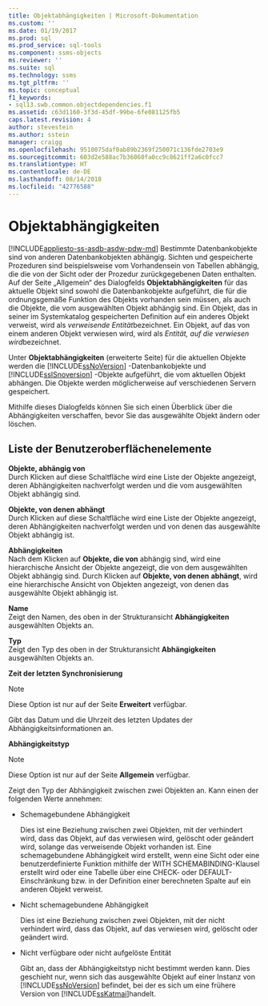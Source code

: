 ```yaml
---
title: Objektabhängigkeiten | Microsoft-Dokumentation
ms.custom: ''
ms.date: 01/19/2017
ms.prod: sql
ms.prod_service: sql-tools
ms.component: ssms-objects
ms.reviewer: ''
ms.suite: sql
ms.technology: ssms
ms.tgt_pltfrm: ''
ms.topic: conceptual
f1_keywords:
- sql13.swb.common.objectdependencies.f1
ms.assetid: c63d1160-3f3d-45df-99be-6fe081125fb5
caps.latest.revision: 4
author: stevestein
ms.author: sstein
manager: craigg
ms.openlocfilehash: 9510075daf0ab89b2369f250071c136fde2703e9
ms.sourcegitcommit: 603d2e588ac7b36060fa0cc9c8621ff2a6c0fcc7
ms.translationtype: HT
ms.contentlocale: de-DE
ms.lasthandoff: 08/14/2018
ms.locfileid: "42776588"
---
```

# <a name="object-dependencies"></a>Objektabhängigkeiten
[!INCLUDE[appliesto-ss-asdb-asdw-pdw-md](../../includes/appliesto-ss-asdb-asdw-pdw-md.md)]
Bestimmte Datenbankobjekte sind von anderen Datenbankobjekten abhängig. Sichten und gespeicherte Prozeduren sind beispielsweise vom Vorhandensein von Tabellen abhängig, die die von der Sicht oder der Prozedur zurückgegebenen Daten enthalten. Auf der Seite „Allgemein“ des Dialogfelds **Objektabhängigkeiten** für das aktuelle Objekt sind sowohl die Datenbankobjekte aufgeführt, die für die ordnungsgemäße Funktion des Objekts vorhanden sein müssen, als auch die Objekte, die vom ausgewählten Objekt abhängig sind. Ein Objekt, das in seiner im Systemkatalog gespeicherten Definition auf ein anderes Objekt verweist, wird als *verweisende Entität*bezeichnet. Ein Objekt, auf das von einem anderen Objekt verwiesen wird, wird als *Entität, auf die verwiesen wird*bezeichnet.  
  
Unter **Objektabhängigkeiten** (erweiterte Seite) für die aktuellen Objekte werden die [!INCLUDE[ssNoVersion](../../includes/ssnoversion-md.md)] -Datenbankobjekte und [!INCLUDE[ssISnoversion](../../includes/ssisnoversion-md.md)] -Objekte aufgeführt, die vom aktuellen Objekt abhängen. Die Objekte werden möglicherweise auf verschiedenen Servern gespeichert.  
  
Mithilfe dieses Dialogfelds können Sie sich einen Überblick über die Abhängigkeiten verschaffen, bevor Sie das ausgewählte Objekt ändern oder löschen.  
  
## <a name="uielement-list"></a>Liste der Benutzeroberflächenelemente  
**Objekte, abhängig von** *<selected object>*  
Durch Klicken auf diese Schaltfläche wird eine Liste der Objekte angezeigt, deren Abhängigkeiten nachverfolgt werden und die vom ausgewählten Objekt abhängig sind.  
  
**Objekte, von denen** *<selected object>* **abhängt**  
Durch Klicken auf diese Schaltfläche wird eine Liste der Objekte angezeigt, deren Abhängigkeiten nachverfolgt werden und von denen das ausgewählte Objekt abhängig ist.  
  
**Abhängigkeiten**  
Nach dem Klicken auf **Objekte, die von** *<selected object>* abhängig sind, wird eine hierarchische Ansicht der Objekte angezeigt, die von dem ausgewählten Objekt abhängig sind. Durch Klicken auf **Objekte, von denen** *<selected object>* **abhängt**, wird eine hierarchische Ansicht von Objekten angezeigt, von denen das ausgewählte Objekt abhängig ist.  
  
**Name**  
Zeigt den Namen, des oben in der Strukturansicht **Abhängigkeiten** ausgewählten Objekts an.  
  
**Typ**  
Zeigt den Typ des oben in der Strukturansicht **Abhängigkeiten** ausgewählten Objekts an.  
  
**Zeit der letzten Synchronisierung**  
> [!NOTE]  
> Diese Option ist nur auf der Seite **Erweitert** verfügbar.  
  
Gibt das Datum und die Uhrzeit des letzten Updates der Abhängigkeitsinformationen an.  
  
**Abhängigkeitstyp**  
> [!NOTE]  
> Diese Option ist nur auf der Seite **Allgemein** verfügbar.  
  
Zeigt den Typ der Abhängigkeit zwischen zwei Objekten an. Kann einen der folgenden Werte annehmen:  
  
-   Schemagebundene Abhängigkeit  
  
    Dies ist eine Beziehung zwischen zwei Objekten, mit der verhindert wird, dass das Objekt, auf das verwiesen wird, gelöscht oder geändert wird, solange das verweisende Objekt vorhanden ist. Eine schemagebundene Abhängigkeit wird erstellt, wenn eine Sicht oder eine benutzerdefinierte Funktion mithilfe der WITH SCHEMABINDING-Klausel erstellt wird oder eine Tabelle über eine CHECK- oder DEFAULT-Einschränkung bzw. in der Definition einer berechneten Spalte auf ein anderen Objekt verweist.  
  
-   Nicht schemagebundene Abhängigkeit  
  
    Dies ist eine Beziehung zwischen zwei Objekten, mit der nicht verhindert wird, dass das Objekt, auf das verwiesen wird, gelöscht oder geändert wird.  
  
-   Nicht verfügbare oder nicht aufgelöste Entität  
  
    Gibt an, dass der Abhängigkeitstyp nicht bestimmt werden kann. Dies geschieht nur, wenn sich das ausgewählte Objekt auf einer Instanz von [!INCLUDE[ssNoVersion](../../includes/ssnoversion-md.md)] befindet, bei der es sich um eine frühere Version von [!INCLUDE[ssKatmai](../../includes/sskatmai_md.md)]handelt.  
  
